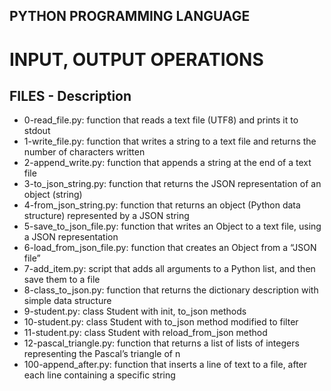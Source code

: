 ## PYTHON PROGRAMMING LANGUAGE

# INPUT, OUTPUT OPERATIONS

## FILES - Description

* 0-read_file.py: function that reads a text file (UTF8) and prints it to stdout
* 1-write_file.py: function that writes a string to a text file and returns the number of characters written
* 2-append_write.py: function that appends a string at the end of a text file
* 3-to_json_string.py: function that returns the JSON representation of an object (string)
* 4-from_json_string.py: function that returns an object (Python data structure) represented by a JSON string
* 5-save_to_json_file.py: function that writes an Object to a text file, using a JSON representation
* 6-load_from_json_file.py: function that creates an Object from a “JSON file”
* 7-add_item.py: script that adds all arguments to a Python list, and then save them to a file
* 8-class_to_json.py: function that returns the dictionary description with simple data structure
* 9-student.py: class Student with init, to_json methods
* 10-student.py: class Student with to_json method modified to filter
* 11-student.py: class Student with reload_from_json method
* 12-pascal_triangle.py: function that returns a list of lists of integers representing the Pascal’s triangle of n
* 100-append_after.py: function that inserts a line of text to a file, after each line containing a specific string


